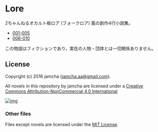 # Lore

2ちゃんねるオカルト板ロア (フォークロア) 風の創作4行小説集。

-   [001-005](./articles/001-005.md)
-   [006-010](./articles/006-010.md)

この物語はフィクションであり，実在の人物・団体とは一切関係ありません。

## License

Copyright (c) 2016 jamcha (jamcha.aa@gmail.com).

All novels in this repository by jamcha are licensed under a [Creative Commons Attribution-NonCommercial 4.0 International](http://creativecommons.org/licenses/by-nc/4.0/deed)

[![img](http://i.creativecommons.org/l/by-nc/3.0/80x15.png)](http://creativecommons.org/licenses/by-nc/4.0/deed)

### Other files

Files except novels are licensed under the [MIT License](http://opensource.org/licenses/MIT).